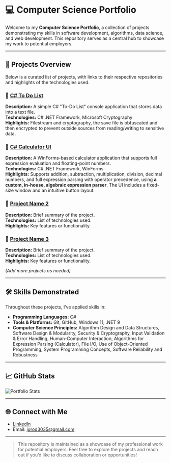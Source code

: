 # 💻 Computer Science Portfolio  

Welcome to my **Computer Science Portfolio**, a collection of projects demonstrating my skills in software development, algorithms, data science, and web development. This repository serves as a central hub to showcase my work to potential employers.  

---

## 📂 Projects Overview  

Below is a curated list of projects, with links to their respective repositories and highlights of the technologies used.  

### 🔹 [C# To Do List](https://github.com/titansrule3035/solo-comp-sci-portfolio/tree/main/projects/CSharpToDoList)  

**Description:** A simple C# "To-Do List" console application that stores data into a text file.  
**Technologies:** C# .NET Framework, Microsoft Cryptography  
**Highlights:** Filestream and cryptography, the save file is obfuscated and then encrypted to prevent outside sources from reading/writing to sensitive data.  

### 🔹 [C# Calculator UI](https://github.com/titansrule3035/solo-comp-sci-portfolio/tree/main/projects/CSharpCalculatorUI)  

**Description:** A WinForms-based calculator application that supports full expression evaluation and floating-point numbers.  
**Technologies:** C# .NET Framework, WinForms  
**Highlights:** Supports addition, subtraction, multiplication, division, decimal numbers, and full expression parsing with operator precedence, using **a custom, in-house, algebraic expression parser**. The UI includes a fixed-size window and an intuitive button layout.  

### 🔹 [Project Name 2](link-to-repo)  

**Description:** Brief summary of the project.  
**Technologies:** List of technologies used.  
**Highlights:** Key features or functionality.  

### 🔹 [Project Name 3](link-to-repo)  

**Description:** Brief summary of the project.  
**Technologies:** List of technologies used.  
**Highlights:** Key features or functionality.  

*(Add more projects as needed)*  

---  

## 🛠 Skills Demonstrated  

Throughout these projects, I’ve applied skills in:  

* **Programming Languages:** C#  
* **Tools & Platforms:** Git, GitHub, Windows 11, .NET 9  
* **Computer Science Principles:** Algorithm Design and Data Structures, Software Design & Modularity, Security & Cryptography, Input Validation & Error Handling, Human-Computer Interaction, Algorithms for Expression Parsing (Calculator), File I/O, Use of Object-Oriented Programming, System Programming Concepts, Software Reliability and Robustness  

---  

## 📈 GitHub Stats  

![Portfolio Stats](https://github-readme-stats.vercel.app/api?username=titansrule3035\&show_icons=true\&theme=radical)  

---  

## 🌐 Connect with Me  

* [LinkedIn](https://www.linkedin.com/in/joseph-rodriguez-006b4b303)  
* Email: [jorod3035@gmail.com](mailto:jorod3035@gmail.com)  

---  

> This repository is maintained as a showcase of my professional work for potential employers. Feel free to explore the projects and reach out if you’d like to discuss collaboration or opportunities!

